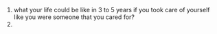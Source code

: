 1. what your life could be like in 3 to 5 years if you took care of yourself like you were someone that you cared for?
2. 